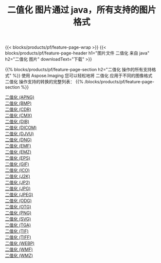 ﻿---
title: 二值化 图片通过 java，所有支持的图片格式 
weight: 3920
url: /zh-hans/java/binarize 
lang: zh-hans
langdirlevel: 2
locales: zh-hans,ja,it,ru,de,es,fr,nl,id,lt,pl,pt,vi,tr,ko,zh-hant,ar,hi,th,sv,cs,uk,he
description: 使用 Aspose.Imaging 你可以轻松地通过 java 获取 二值化 图像
---

{{< blocks/products/pf/feature-page-wrap >}}
{{< blocks/products/pf/feature-page-header h1="图片文件 二值化 来自 java" h2="二值化 图片" downloadText="下载" >}}


{{% blocks/products/pf/feature-page-section  h2="二值化 操作的所有支持格式" %}}
使用 Aspose.Imaging 您可以轻松地将 二值化 应用于不同的图像格式
<br/>
二值化 操作支持的转换的完整列表：
{{% /blocks/products/pf/feature-page-section %}}
<div class="container-fluid productfamilypage bg-gray">
    <div class="convertypes bg-gray agp-content section">
        <div class="container">
		<div class="row other-converters">
		    <div class='col-md-2 other-converter remove-lp remove-rp'><a href="/imaging/zh-hans/java/binarize/apng" >二值化 (APNG)</a></div><div class='col-md-2 other-converter remove-lp remove-rp'><a href="/imaging/zh-hans/java/binarize/bmp" >二值化 (BMP)</a></div><div class='col-md-2 other-converter remove-lp remove-rp'><a href="/imaging/zh-hans/java/binarize/cdr" >二值化 (CDR)</a></div><div class='col-md-2 other-converter remove-lp remove-rp'><a href="/imaging/zh-hans/java/binarize/cmx" >二值化 (CMX)</a></div><div class='col-md-2 other-converter remove-lp remove-rp'><a href="/imaging/zh-hans/java/binarize/dib" >二值化 (DIB)</a></div><div class='col-md-2 other-converter remove-lp remove-rp'><a href="/imaging/zh-hans/java/binarize/dicom" >二值化 (DICOM)</a></div><div class='col-md-2 other-converter remove-lp remove-rp'><a href="/imaging/zh-hans/java/binarize/djvu" >二值化 (DJVU)</a></div><div class='col-md-2 other-converter remove-lp remove-rp'><a href="/imaging/zh-hans/java/binarize/dng" >二值化 (DNG)</a></div><div class='col-md-2 other-converter remove-lp remove-rp'><a href="/imaging/zh-hans/java/binarize/emf" >二值化 (EMF)</a></div><div class='col-md-2 other-converter remove-lp remove-rp'><a href="/imaging/zh-hans/java/binarize/emz" >二值化 (EMZ)</a></div><div class='col-md-2 other-converter remove-lp remove-rp'><a href="/imaging/zh-hans/java/binarize/eps" >二值化 (EPS)</a></div><div class='col-md-2 other-converter remove-lp remove-rp'><a href="/imaging/zh-hans/java/binarize/gif" >二值化 (GIF)</a></div><div class='col-md-2 other-converter remove-lp remove-rp'><a href="/imaging/zh-hans/java/binarize/ico" >二值化 (ICO)</a></div><div class='col-md-2 other-converter remove-lp remove-rp'><a href="/imaging/zh-hans/java/binarize/j2k" >二值化 (J2K)</a></div><div class='col-md-2 other-converter remove-lp remove-rp'><a href="/imaging/zh-hans/java/binarize/jp2" >二值化 (JP2)</a></div><div class='col-md-2 other-converter remove-lp remove-rp'><a href="/imaging/zh-hans/java/binarize/jpg" >二值化 (JPG)</a></div><div class='col-md-2 other-converter remove-lp remove-rp'><a href="/imaging/zh-hans/java/binarize/jpeg" >二值化 (JPEG)</a></div><div class='col-md-2 other-converter remove-lp remove-rp'><a href="/imaging/zh-hans/java/binarize/odg" >二值化 (ODG)</a></div><div class='col-md-2 other-converter remove-lp remove-rp'><a href="/imaging/zh-hans/java/binarize/otg" >二值化 (OTG)</a></div><div class='col-md-2 other-converter remove-lp remove-rp'><a href="/imaging/zh-hans/java/binarize/png" >二值化 (PNG)</a></div><div class='col-md-2 other-converter remove-lp remove-rp'><a href="/imaging/zh-hans/java/binarize/svg" >二值化 (SVG)</a></div><div class='col-md-2 other-converter remove-lp remove-rp'><a href="/imaging/zh-hans/java/binarize/tga" >二值化 (TGA)</a></div><div class='col-md-2 other-converter remove-lp remove-rp'><a href="/imaging/zh-hans/java/binarize/tif" >二值化 (TIF)</a></div><div class='col-md-2 other-converter remove-lp remove-rp'><a href="/imaging/zh-hans/java/binarize/tiff" >二值化 (TIFF)</a></div><div class='col-md-2 other-converter remove-lp remove-rp'><a href="/imaging/zh-hans/java/binarize/webp" >二值化 (WEBP)</a></div><div class='col-md-2 other-converter remove-lp remove-rp'><a href="/imaging/zh-hans/java/binarize/wmf" >二值化 (WMF)</a></div><div class='col-md-2 other-converter remove-lp remove-rp'><a href="/imaging/zh-hans/java/binarize/wmz" >二值化 (WMZ)</a></div>
                </div>
        </div>
    </div>
</div>
<br/>
